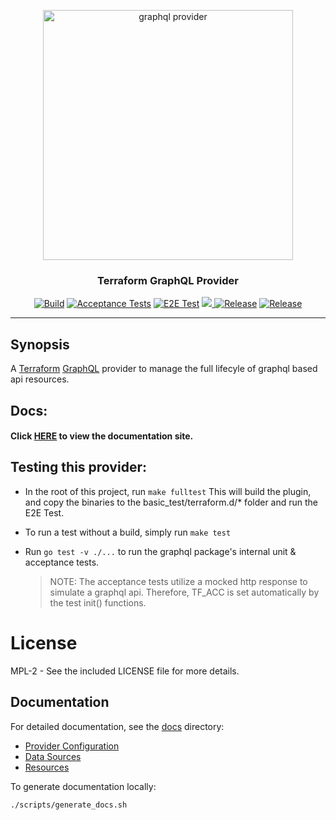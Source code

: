 <p align="center">
  <img src="assets/icon.png" alt="graphql provider" width="400"/>

  <h3 align="center">Terraform GraphQL Provider</h3>

  <p align="center">
    <a href="https://github.com/sullivtr/terraform-provider-graphql/actions?query=workflow%3Abuild"><img alt="Build" src="https://img.shields.io/github/workflow/status/sullivtr/terraform-provider-graphql/build?label=build&logo=github&style=flat-square"></a>
    <a href="https://github.com/sullivtr/terraform-provider-graphql/actions?query=workflow%3A%22acceptance+tests%22"><img alt="Acceptance Tests" src="https://img.shields.io/github/workflow/status/sullivtr/terraform-provider-graphql/acceptance%20tests?label=acceptance%20tests&logo=github&style=flat-square"></a>
    <a href="https://github.com/sullivtr/terraform-provider-graphql/actions?query=workflow%3A%22e2e+tests%22"><img alt="E2E Test" src="https://img.shields.io/github/workflow/status/sullivtr/terraform-provider-graphql/e2e%20tests?label=e2e%20test&logo=github&style=flat-square"></a>
    <a href="https://codecov.io/gh/sullivtr/terraform-provider-graphql">
      <img src="https://img.shields.io/codecov/c/github/sullivtr/terraform-provider-graphql?logo=codecov&style=flat-square" />
    </a>
    <a href="https://github.com/sullivtr/terraform-provider-graphql/releases/latest"><img alt="Release" src="https://img.shields.io/github/v/release/sullivtr/terraform-provider-graphql?logo=github&style=flat-square"></a>
    <a href="https://github.com/sullivtr/terraform-provider-graphql/releases/latest"><img alt="Release" src="https://goreportcard.com/badge/github.com/sullivtr/terraform-provider-graphql?style=flat-square"></a>
  </p>
</p>

---

## Synopsis

A [Terraform](https://terraform.io) [GraphQL](https://graphql.org/) provider to manage the full lifecyle of graphql based api resources. 
  
## Docs:

#### Click [HERE](https://sullivtr.github.io/terraform-provider-graphql) to view the documentation site.

## Testing this provider:
- In the root of this project, run `make fulltest`
  This will build the plugin, and copy the binaries to the basic_test/terraform.d/* folder and run the E2E Test.

- To run a test without a build, simply run `make test`

- Run `go test -v ./...` to run the graphql package's internal unit & acceptance tests. 
  > NOTE: The acceptance tests utilize a mocked http response to simulate a graphql api. Therefore, TF_ACC is set automatically by the test init() functions. 
   
# License

MPL-2 - See the included LICENSE file for more details.



## Documentation

For detailed documentation, see the [docs](./docs) directory:

- [Provider Configuration](./docs/index.md)
- [Data Sources](./docs/data-sources/)
- [Resources](./docs/resources/)

To generate documentation locally:

```bash
./scripts/generate_docs.sh
```
